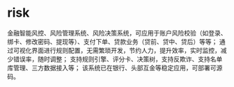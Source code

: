 # risk
金融智能风控、风险管理系统、风险决策系统，可应用于账户风险校验（如登录、绑卡、修改密码、提现等）、支付下单、贷款业务（贷前、贷中、贷后）等等； 通过可视化界面进行规则配置，无需繁琐开发，节约人力，提升效率，实时监控，减少错误率，随时调整； 支持规则引擎、评分卡、决策树，支持反欺诈、支持名单库管理、三方数据接入等； 该系统已在银行、头部互金等稳定应用，可部署可源码。
